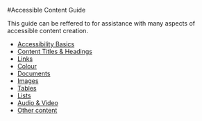 #Accessible Content Guide

This guide can be reffered to for assistance with many aspects of accessible content creation. 

 * [Accessibility Basics](AccessibilityBasics.md)
 * [Content Titles & Headings](accessibility-guide/content-titles-and-headings.md)
 * [Links](accessibility-guide/links.md)
 * [Colour](accessibility-guide/colour.md)
 * [Documents](accessibility-guide/documents.md)
 * [Images](accessibility-guide/images.md)
 * [Tables](accessibility-guide/tables.md)
 * [Lists](accessibility-guide/lists.md)
 * [Audio & Video](accessibility-guide/audio-video.md)
 * [Other content](accessibility-guide/other-accessible-content.md)
